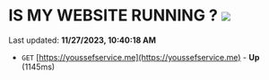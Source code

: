 # IS MY WEBSITE RUNNING ? [![](https://img.shields.io/static/v1?label=Sponsor&message=%E2%9D%A4&logo=GitHub&color=%23fe8e86)](https://github.com/sponsors/<username>)

Last updated: **11/27/2023, 10:40:18 AM**

- `GET` [https://youssefservice.me](https://youssefservice.me) - **Up** (1145ms)

